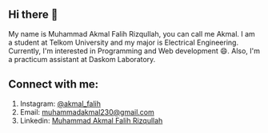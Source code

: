 ## Hi there 👋
My name is Muhammad Akmal Falih Rizqullah, you can call me Akmal. I am a student at Telkom University and my major is Electrical Engineering.
Currently, I'm interested in Programming and Web development 😄. Also, I'm a practicum assistant at Daskom Laboratory.


## Connect with me:
1. Instagram: [@akmal_falih](https://instagram.com/akmal_falih/)
2. Email: muhammadakmal230@gmail.com
3. Linkedin: [Muhammad Akmal Falih Rizqullah](https://www.linkedin.com/in/muhammadakmalfalihrizqullah/)
<!--
**akmalfalih/akmalfalih** is a ✨ _special_ ✨ repository because its `README.md` (this file) appears on your GitHub profile.

Here are some ideas to get you started:

- 🔭 I’m currently working on ...
- 🌱 I’m currently learning ...
- 👯 I’m looking to collaborate on ...
- 🤔 I’m looking for help with ...
- 💬 Ask me about ...
- 📫 How to reach me: ...
- 😄 Pronouns: ...
- ⚡ Fun fact: ...
-->
